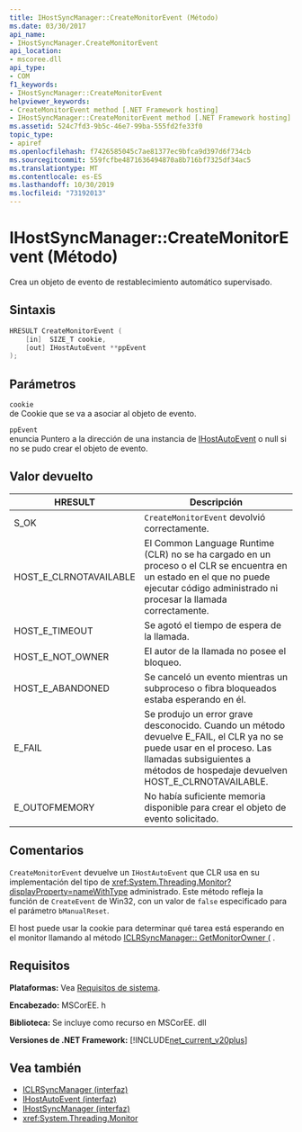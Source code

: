 ```yaml
---
title: IHostSyncManager::CreateMonitorEvent (Método)
ms.date: 03/30/2017
api_name:
- IHostSyncManager.CreateMonitorEvent
api_location:
- mscoree.dll
api_type:
- COM
f1_keywords:
- IHostSyncManager::CreateMonitorEvent
helpviewer_keywords:
- CreateMonitorEvent method [.NET Framework hosting]
- IHostSyncManager::CreateMonitorEvent method [.NET Framework hosting]
ms.assetid: 524c7fd3-9b5c-46e7-99ba-555fd2fe33f0
topic_type:
- apiref
ms.openlocfilehash: f7426585045c7ae81377ec9bfca9d397d6f734cb
ms.sourcegitcommit: 559fcfbe4871636494870a8b716bf7325df34ac5
ms.translationtype: MT
ms.contentlocale: es-ES
ms.lasthandoff: 10/30/2019
ms.locfileid: "73192013"
---
```

# <a name="ihostsyncmanagercreatemonitorevent-method"></a>IHostSyncManager::CreateMonitorEvent (Método)
Crea un objeto de evento de restablecimiento automático supervisado.  
  
## <a name="syntax"></a>Sintaxis  
  
```cpp  
HRESULT CreateMonitorEvent (  
    [in]  SIZE_T cookie,  
    [out] IHostAutoEvent **ppEvent  
);  
```  
  
## <a name="parameters"></a>Parámetros  
 `cookie`  
 de Cookie que se va a asociar al objeto de evento.  
  
 `ppEvent`  
 enuncia Puntero a la dirección de una instancia de [IHostAutoEvent](../../../../docs/framework/unmanaged-api/hosting/ihostautoevent-interface.md) o null si no se pudo crear el objeto de evento.  
  
## <a name="return-value"></a>Valor devuelto  
  
|HRESULT|Descripción|  
|-------------|-----------------|  
|S_OK|`CreateMonitorEvent` devolvió correctamente.|  
|HOST_E_CLRNOTAVAILABLE|El Common Language Runtime (CLR) no se ha cargado en un proceso o el CLR se encuentra en un estado en el que no puede ejecutar código administrado ni procesar la llamada correctamente.|  
|HOST_E_TIMEOUT|Se agotó el tiempo de espera de la llamada.|  
|HOST_E_NOT_OWNER|El autor de la llamada no posee el bloqueo.|  
|HOST_E_ABANDONED|Se canceló un evento mientras un subproceso o fibra bloqueados estaba esperando en él.|  
|E_FAIL|Se produjo un error grave desconocido. Cuando un método devuelve E_FAIL, el CLR ya no se puede usar en el proceso. Las llamadas subsiguientes a métodos de hospedaje devuelven HOST_E_CLRNOTAVAILABLE.|  
|E_OUTOFMEMORY|No había suficiente memoria disponible para crear el objeto de evento solicitado.|  
  
## <a name="remarks"></a>Comentarios  
 `CreateMonitorEvent` devuelve un `IHostAutoEvent` que CLR usa en su implementación del tipo de <xref:System.Threading.Monitor?displayProperty=nameWithType> administrado. Este método refleja la función de `CreateEvent` de Win32, con un valor de `false` especificado para el parámetro `bManualReset`.  
  
 El host puede usar la cookie para determinar qué tarea está esperando en el monitor llamando al método [ICLRSyncManager:: GetMonitorOwner (](../../../../docs/framework/unmanaged-api/hosting/iclrsyncmanager-getmonitorowner-method.md) .  
  
## <a name="requirements"></a>Requisitos  
 **Plataformas:** Vea [Requisitos de sistema](../../../../docs/framework/get-started/system-requirements.md).  
  
 **Encabezado:** MSCorEE. h  
  
 **Biblioteca:** Se incluye como recurso en MSCorEE. dll  
  
 **Versiones de .NET Framework:** [!INCLUDE[net_current_v20plus](../../../../includes/net-current-v20plus-md.md)]  
  
## <a name="see-also"></a>Vea también

- [ICLRSyncManager (interfaz)](../../../../docs/framework/unmanaged-api/hosting/iclrsyncmanager-interface.md)
- [IHostAutoEvent (interfaz)](../../../../docs/framework/unmanaged-api/hosting/ihostautoevent-interface.md)
- [IHostSyncManager (interfaz)](../../../../docs/framework/unmanaged-api/hosting/ihostsyncmanager-interface.md)
- <xref:System.Threading.Monitor>
